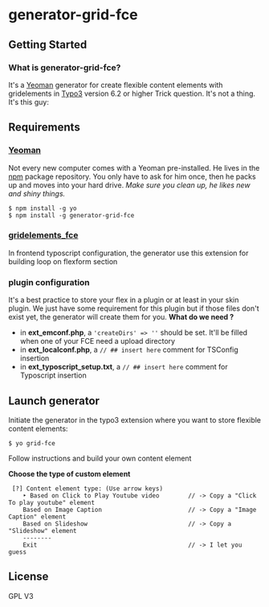 # generator-grid-fce

## Getting Started

### What is generator-grid-fce?

It's a [Yeoman][1] generator for create flexible content elements with gridelements in [Typo3][2] version 6.2 or higher
Trick question. It's not a thing. It's this guy:

## Requirements
### [Yeoman][3] ###
Not every new computer comes with a Yeoman pre-installed. He lives in the [npm](https://npmjs.org) package repository. You only have to ask for him once, then he packs up and moves into your hard drive. *Make sure you clean up, he likes new and shiny things.*

```
$ npm install -g yo
$ npm install -g generator-grid-fce
```

### [gridelements_fce][4] ###
In frontend typoscript configuration, the generator use this extension for building loop on flexform section

### plugin configuration ###
It's a best practice to store your flex in a plugin or at least in your skin plugin. We just have some requirement for this plugin but if those files don't exist yet, the generator will create them for you.
**What do we need ?**
 - in **ext_emconf.php**, a `'createDirs' => ''` should be set. It'll be filled when one of your FCE need a upload directory
 - in **ext_localconf.php**, a `// ## insert here` comment for TSConfig insertion
 - in **ext_typoscript_setup.txt**, a `// ## insert here` comment for Typoscript insertion


## Launch generator
Initiate the generator in the typo3 extension where you want to store  flexible content elements:

```
$ yo grid-fce
```

Follow instructions and build your own content element

**Choose the type of custom element**

     [?] Content element type: (Use arrow keys)
        ‣ Based on Click to Play Youtube video        // -> Copy a "Click To play youtube" element
        Based on Image Caption                        // -> Copy a "Image Caption" element
        Based on Slideshow                            // -> Copy a "Slideshow" element
        --------
        Exit                                          // -> I let you guess

## License
GPL V3

  [1]: http://yeoman.io
  [2]: http://typo3.org/
  [3]: http://yeoman.io
  [4]: http://typo3.org/extensions/repository/view/gridelements